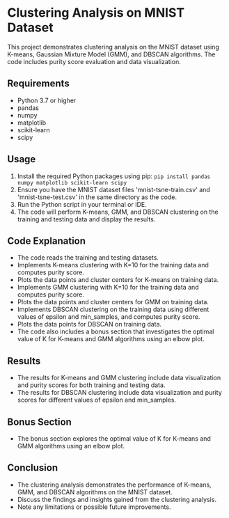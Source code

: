 # Clustering Analysis on MNIST Dataset

This project demonstrates clustering analysis on the MNIST dataset using K-means, Gaussian Mixture Model (GMM), and DBSCAN algorithms. The code includes purity score evaluation and data visualization.

## Requirements
- Python 3.7 or higher
- pandas
- numpy
- matplotlib
- scikit-learn
- scipy

## Usage
1. Install the required Python packages using pip: `pip install pandas numpy matplotlib scikit-learn scipy`
2. Ensure you have the MNIST dataset files 'mnist-tsne-train.csv' and 'mnist-tsne-test.csv' in the same directory as the code.
3. Run the Python script in your terminal or IDE.
4. The code will perform K-means, GMM, and DBSCAN clustering on the training and testing data and display the results.

## Code Explanation
- The code reads the training and testing datasets.
- Implements K-means clustering with K=10 for the training data and computes purity score.
- Plots the data points and cluster centers for K-means on training data.
- Implements GMM clustering with K=10 for the training data and computes purity score.
- Plots the data points and cluster centers for GMM on training data.
- Implements DBSCAN clustering on the training data using different values of epsilon and min_samples, and computes purity score.
- Plots the data points for DBSCAN on training data.
- The code also includes a bonus section that investigates the optimal value of K for K-means and GMM algorithms using an elbow plot.

## Results
- The results for K-means and GMM clustering include data visualization and purity scores for both training and testing data.
- The results for DBSCAN clustering include data visualization and purity scores for different values of epsilon and min_samples.

## Bonus Section
- The bonus section explores the optimal value of K for K-means and GMM algorithms using an elbow plot.

## Conclusion
- The clustering analysis demonstrates the performance of K-means, GMM, and DBSCAN algorithms on the MNIST dataset.
- Discuss the findings and insights gained from the clustering analysis.
- Note any limitations or possible future improvements.
